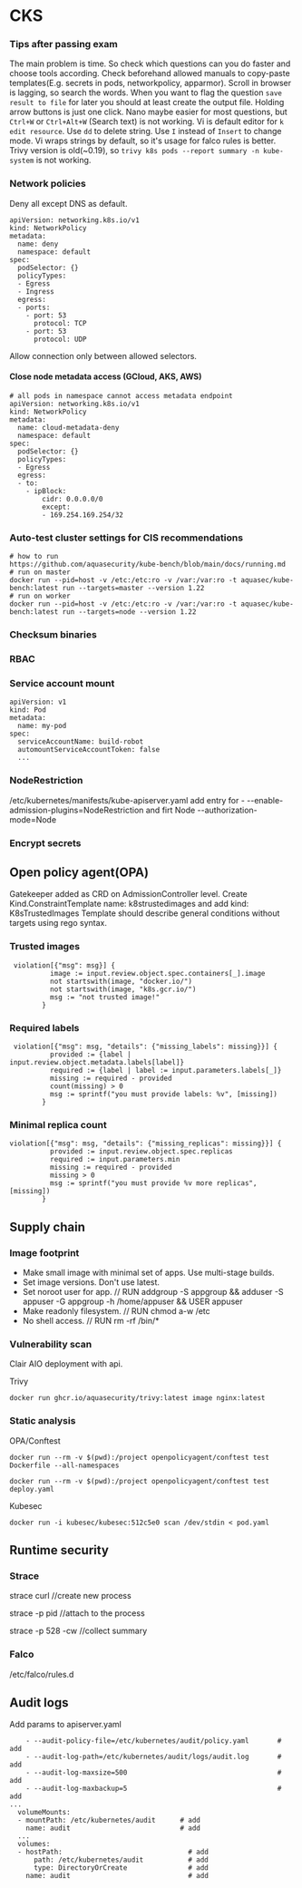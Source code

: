 # CKS

### Tips after passing exam

The main problem is time. So check which questions can you do faster and choose tools according.
Check beforehand allowed manuals to copy-paste templates(E.g. secrets in pods, networkpolicy, apparmor).
Scroll in browser is lagging, so search the words.
When you want to flag the question `save result to file` for later you should at least create the output file.
Holding arrow buttons is just one click.
Nano maybe easier for most questions, but `Ctrl+W` or `Ctrl+Alt+W` (Search text) is not working. 
Vi is default editor for `k edit resource`. Use `dd` to delete string. Use `I` instead of `Insert` to change mode.
Vi wraps strings by default, so it's usage for falco rules is better.
Trivy version is old(~0.19), so `trivy k8s pods --report summary -n kube-system` is not working.

### Network policies

Deny all except DNS as default.

```
apiVersion: networking.k8s.io/v1
kind: NetworkPolicy
metadata:
  name: deny
  namespace: default
spec:
  podSelector: {}
  policyTypes:
  - Egress
  - Ingress
  egress:
  - ports:
    - port: 53
      protocol: TCP
    - port: 53
      protocol: UDP
```

Allow connection only between allowed selectors.

#### Close node metadata access (GCloud, AKS, AWS) 

```
# all pods in namespace cannot access metadata endpoint
apiVersion: networking.k8s.io/v1
kind: NetworkPolicy
metadata:
  name: cloud-metadata-deny
  namespace: default
spec:
  podSelector: {}
  policyTypes:
  - Egress
  egress:
  - to:
    - ipBlock:
        cidr: 0.0.0.0/0
        except:
        - 169.254.169.254/32
```

### Auto-test cluster settings for CIS recommendations
```
# how to run
https://github.com/aquasecurity/kube-bench/blob/main/docs/running.md
# run on master
docker run --pid=host -v /etc:/etc:ro -v /var:/var:ro -t aquasec/kube-bench:latest run --targets=master --version 1.22
# run on worker
docker run --pid=host -v /etc:/etc:ro -v /var:/var:ro -t aquasec/kube-bench:latest run --targets=node --version 1.22
```

### Checksum binaries

### RBAC

### Service account mount
```
apiVersion: v1
kind: Pod
metadata:
  name: my-pod
spec:
  serviceAccountName: build-robot
  automountServiceAccountToken: false
  ...
```

### NodeRestriction

/etc/kubernetes/manifests/kube-apiserver.yaml add entry for - --enable-admission-plugins=NodeRestriction
and firt Node  --authorization-mode=Node

### Encrypt secrets

## Open policy agent(OPA)
Gatekeeper added as CRD on AdmissionController level.
Create Kind.ConstraintTemplate name: k8strustedimages and add kind: K8sTrustedImages
Template should describe general conditions without targets using rego syntax.

### Trusted images

```
 violation[{"msg": msg}] {
          image := input.review.object.spec.containers[_].image
          not startswith(image, "docker.io/")
          not startswith(image, "k8s.gcr.io/")
          msg := "not trusted image!"
        }
```
### Required labels
```
 violation[{"msg": msg, "details": {"missing_labels": missing}}] {
          provided := {label | input.review.object.metadata.labels[label]}
          required := {label | label := input.parameters.labels[_]}
          missing := required - provided
          count(missing) > 0
          msg := sprintf("you must provide labels: %v", [missing])
        }
```
### Minimal replica count
```
violation[{"msg": msg, "details": {"missing_replicas": missing}}] {
          provided := input.review.object.spec.replicas
          required := input.parameters.min
          missing := required - provided
          missing > 0
          msg := sprintf("you must provide %v more replicas", [missing])
        }
```

## Supply chain

### Image footprint

- Make small image with minimal set of apps. Use multi-stage builds.
- Set image versions. Don't use latest.
- Set noroot user for app. // RUN addgroup -S appgroup && adduser -S appuser -G appgroup -h /home/appuser && USER appuser
- Make readonly filesystem. // RUN chmod a-w /etc
- No shell access. // RUN rm -rf /bin/*
### Vulnerability scan
Clair
AIO deployment with api.

Trivy
```
docker run ghcr.io/aquasecurity/trivy:latest image nginx:latest
```
### Static analysis

OPA/Conftest
```
docker run --rm -v $(pwd):/project openpolicyagent/conftest test Dockerfile --all-namespaces
```
```
docker run --rm -v $(pwd):/project openpolicyagent/conftest test deploy.yaml
```

Kubesec
```
docker run -i kubesec/kubesec:512c5e0 scan /dev/stdin < pod.yaml
```

## Runtime security

### Strace

strace curl //create new process

strace -p pid //attach to the process

strace -p 528 -cw //collect summary

### Falco

/etc/falco/rules.d

## Audit logs

Add params to apiserver.yaml
```
    - --audit-policy-file=/etc/kubernetes/audit/policy.yaml       # add
    - --audit-log-path=/etc/kubernetes/audit/logs/audit.log       # add
    - --audit-log-maxsize=500                                     # add
    - --audit-log-maxbackup=5                                     # add
...
  volumeMounts:
  - mountPath: /etc/kubernetes/audit      # add
    name: audit                           # add
  ...
  volumes:
  - hostPath:                               # add
      path: /etc/kubernetes/audit           # add
      type: DirectoryOrCreate               # add
    name: audit                             # add
```

